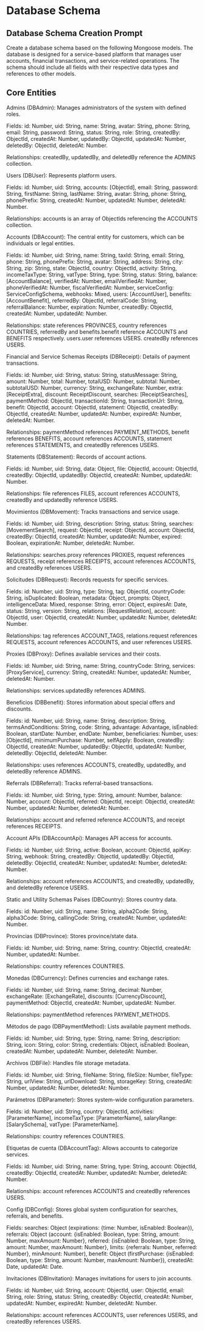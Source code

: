 # Database Schema

## Database Schema Creation Prompt

Create a database schema based on the following Mongoose models. The database is designed for a service-based platform that manages user accounts, financial transactions, and service-related operations. The schema should include all fields with their respective data types and references to other models.

## Core Entities

Admins (DBAdmin): Manages administrators of the system with defined roles.

Fields: id: Number, uid: String, name: String, avatar: String, phone: String, email: String, password: String, status: String, role: String, createdBy: ObjectId, createdAt: Number, updatedBy: ObjectId, updatedAt: Number, deletedBy: ObjectId, deletedAt: Number.

Relationships: createdBy, updatedBy, and deletedBy reference the ADMINS collection.

Users (DBUser): Represents platform users.

Fields: id: Number, uid: String, accounts: [ObjectId], email: String, password: String, firstName: String, lastName: String, avatar: String, phone: String, phonePrefix: String, createdAt: Number, updatedAt: Number, deletedAt: Number.

Relationships: accounts is an array of ObjectIds referencing the ACCOUNTS collection.

Accounts (DBAccount): The central entity for customers, which can be individuals or legal entities.

Fields: id: Number, uid: String, name: String, taxId: String, email: String, phone: String, phonePrefix: String, avatar: String, address: String, city: String, zip: String, state: ObjectId, country: ObjectId, activity: String, incomeTaxType: String, vatType: String, type: String, status: String, balance: [AccountBalance], verifiedAt: Number, emailVerifiedAt: Number, phoneVerifiedAt: Number, fiscalVerifiedAt: Number, serviceConfig: ServiceConfigSchema, webhooks: Mixed, users: [AccountUser], benefits: [AccountBenefit], referredBy: ObjectId, referralCode: String, referralBalance: Number, expiration: Number, createdBy: ObjectId, createdAt: Number, updatedAt: Number.

Relationships: state references PROVINCES, country references COUNTRIES, referredBy and benefits.benefit reference ACCOUNTS and BENEFITS respectively. users.user references USERS. createdBy references USERS.

Financial and Service Schemas
Receipts (DBReceipt): Details of payment transactions.

Fields: id: Number, uid: String, status: String, statusMessage: String, amount: Number, total: Number, totalUSD: Number, subtotal: Number, subtotalUSD: Number, currency: String, exchangeRate: Number, extra: [ReceiptExtra], discount: ReceiptDiscount, searches: [ReceiptSearches], paymentMethod: ObjectId, transactionId: String, transactionUrl: String, benefit: ObjectId, account: ObjectId, statement: ObjectId, createdBy: ObjectId, createdAt: Number, updatedAt: Number, expiredAt: Number, deletedAt: Number.

Relationships: paymentMethod references PAYMENT_METHODS, benefit references BENEFITS, account references ACCOUNTS, statement references STATEMENTS, and createdBy references USERS.

Statements (DBStatement): Records of account actions.

Fields: id: Number, uid: String, data: Object, file: ObjectId, account: ObjectId, createdBy: ObjectId, updatedBy: ObjectId, createdAt: Number, updatedAt: Number.

Relationships: file references FILES, account references ACCOUNTS, createdBy and updatedBy reference USERS.

Movimientos (DBMovement): Tracks transactions and service usage.

Fields: id: Number, uid: String, description: String, status: String, searches: [MovementSearch], request: ObjectId, receipt: ObjectId, account: ObjectId, createdBy: ObjectId, createdAt: Number, updatedAt: Number, expired: Boolean, expirationAt: Number, deletedAt: Number.

Relationships: searches.proxy references PROXIES, request references REQUESTS, receipt references RECEIPTS, account references ACCOUNTS, and createdBy references USERS.

Solicitudes (DBRequest): Records requests for specific services.

Fields: id: Number, uid: String, type: String, tag: ObjectId, countryCode: String, isDuplicated: Boolean, metadata: Object, prompts: Object, intelligenceData: Mixed, response: String, error: Object, expiresAt: Date, status: String, version: String, relations: [RequestRelation], account: ObjectId, user: ObjectId, createdAt: Number, updatedAt: Number, deletedAt: Number.

Relationships: tag references ACCOUNT_TAGS, relations.request references REQUESTS, account references ACCOUNTS, and user references USERS.

Proxies (DBProxy): Defines available services and their costs.

Fields: id: Number, uid: String, name: String, countryCode: String, services: [ProxyService], currency: String, createdAt: Number, updatedAt: Number, deletedAt: Number.

Relationships: services.updatedBy references ADMINS.

Beneficios (DBBenefit): Stores information about special offers and discounts.

Fields: id: Number, uid: String, name: String, description: String, termsAndConditions: String, code: String, advantage: Advantage, isEnabled: Boolean, startDate: Number, endDate: Number, beneficiaries: Number, uses: [ObjectId], minimumPurchase: Number, selfApply: Boolean, createdBy: ObjectId, createdAt: Number, updatedBy: ObjectId, updatedAt: Number, deletedBy: ObjectId, deletedAt: Number.

Relationships: uses references ACCOUNTS, createdBy, updatedBy, and deletedBy reference ADMINS.

Referrals (DBReferral): Tracks referral-based transactions.

Fields: id: Number, uid: String, type: String, amount: Number, balance: Number, account: ObjectId, referred: ObjectId, receipt: ObjectId, createdAt: Number, updatedAt: Number, deletedAt: Number.

Relationships: account and referred reference ACCOUNTS, and receipt references RECEIPTS.

Account APIs (DBAccountApi): Manages API access for accounts.

Fields: id: Number, uid: String, active: Boolean, account: ObjectId, apiKey: String, webhook: String, createdBy: ObjectId, updatedBy: ObjectId, deletedBy: ObjectId, createdAt: Number, updatedAt: Number, deletedAt: Number.

Relationships: account references ACCOUNTS, and createdBy, updatedBy, and deletedBy reference USERS.

Static and Utility Schemas
Países (DBCountry): Stores country data.

Fields: id: Number, uid: String, name: String, alpha2Code: String, alpha3Code: String, callingCode: String, createdAt: Number, updatedAt: Number.

Provincias (DBProvince): Stores province/state data.

Fields: id: Number, uid: String, name: String, country: ObjectId, createdAt: Number, updatedAt: Number.

Relationships: country references COUNTRIES.

Monedas (DBCurrency): Defines currencies and exchange rates.

Fields: id: Number, uid: String, name: String, decimal: Number, exchangeRate: [ExchangeRate], discounts: [CurrencyDiscount], paymentMethod: ObjectId, createdAt: Number, updatedAt: Number.

Relationships: paymentMethod references PAYMENT_METHODS.

Métodos de pago (DBPaymentMethod): Lists available payment methods.

Fields: id: Number, uid: String, type: String, name: String, description: String, icon: String, color: String, credentials: Object, isEnabled: Boolean, createdAt: Number, updatedAt: Number, deletedAt: Number.

Archivos (DBFile): Handles file storage metadata.

Fields: id: Number, uid: String, fileName: String, fileSize: Number, fileType: String, urlView: String, urlDownload: String, storageKey: String, createdAt: Number, updatedAt: Number, deletedAt: Number.

Parámetros (DBParameter): Stores system-wide configuration parameters.

Fields: id: Number, uid: String, country: ObjectId, activities: [ParameterName], incomeTaxType: [ParameterName], salaryRange: [SalarySchema], vatType: [ParameterName].

Relationships: country references COUNTRIES.

Etiquetas de cuenta (DBAccountTag): Allows accounts to categorize services.

Fields: id: Number, uid: String, name: String, type: String, account: ObjectId, createdBy: ObjectId, createdAt: Number, updatedAt: Number, deletedAt: Number.

Relationships: account references ACCOUNTS and createdBy references USERS.

Config (DBConfig): Stores global system configuration for searches, referrals, and benefits.

Fields: searches: Object (expirations: {time: Number, isEnabled: Boolean}), referrals: Object (account: {isEnabled: Boolean, type: String, amount: Number, maxAmount: Number}, referred: {isEnabled: Boolean, type: String, amount: Number, maxAmount: Number}, limits: {referrals: Number, referred: Number}, minAmount: Number), benefit: Object (firstPurchase: {isEnabled: Boolean, type: String, amount: Number, maxAmount: Number}), createdAt: Date, updatedAt: Date.

Invitaciones (DBInvitation): Manages invitations for users to join accounts.

Fields: id: Number, uid: String, account: ObjectId, user: ObjectId, email: String, role: String, status: String, createdBy: ObjectId, createdAt: Number, updatedAt: Number, expiredAt: Number, deletedAt: Number.

Relationships: account references ACCOUNTS, user references USERS, and createdBy references USERS.

